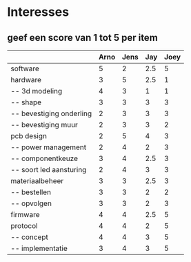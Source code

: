 # Interesses

## geef een score van 1 tot 5 per item

|                           |Arno|Jens|Jay |Joey|
|---                        |--- |--- |--- |--- |
|software                   | 5  | 2  |  2.5  | 5  |
|hardware                   | 3  | 5  |  2.5  | 1  |
|-- 3d modeling             | 4  | 3  |  1 | 1  |
|-- shape                   | 3  | 3  |  3  | 3  |
|-- bevestiging onderling   | 2  | 3  |  3 | 3  |
|--  bevestiging muur       | 2  | 3  |  3 | 2  |
|pcb design                 | 2  | 5  |  4 | 3  |
|-- power management        | 2  | 4  |  2 | 3  |
|-- componentkeuze          | 3  | 4  |  2.5 | 3  |
|-- soort led aansturing    | 2  | 4  |  3 | 3  |
|materiaalbeheer            | 3  | 3  |  2.5 | 3  |
|-- bestellen               | 3  | 3  |  2 | 2  |
|-- opvolgen                | 3  | 3  |  2  | 3  |
|firmware                   | 4  | 4  |  2.5 | 5  |
|protocol                   | 4  | 4  |  2 | 5  |
|-- concept                 | 4  | 4  |  3 | 5  |
|-- implementatie           | 3  | 4  | 3  | 5  |
